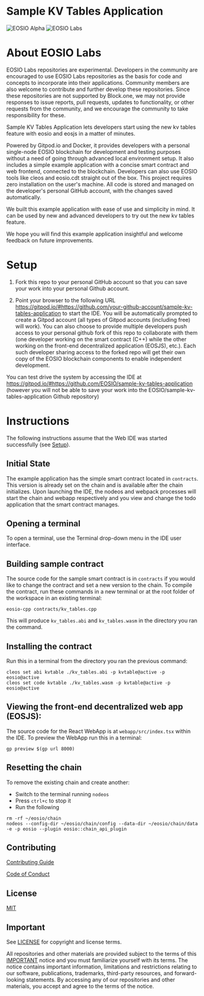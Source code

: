 # Sample KV Tables Application
![EOSIO Alpha](https://img.shields.io/badge/EOSIO-Alpha-blue.svg) ![EOSIO Labs](https://img.shields.io/badge/EOSIO-Labs-5cb3ff.svg)

# About EOSIO Labs

EOSIO Labs repositories are experimental.  Developers in the community are encouraged to use EOSIO Labs repositories as the basis for code and concepts to incorporate into their applications. Community members are also welcome to contribute and further develop these repositories. Since these repositories are not supported by Block.one, we may not provide responses to issue reports, pull requests, updates to functionality, or other requests from the community, and we encourage the community to take responsibility for these.

Sample KV Tables Application lets developers start using the new kv tables feature with eosio and eosjs in a matter of minutes. 

Powered by Gitpod.io and Docker, it provides developers with a personal single-node EOSIO blockchain for development and testing purposes without a need of going through advanced local environment setup. It also includes a simple example application with a concise smart contract and web frontend, connected to the blockchain. Developers can also use EOSIO tools like cleos and eosio.cdt straight out of the box. This project requires zero installation on the user's machine. All code is stored and managed on the developer's personal GitHub account, with the changes saved automatically.

We built this example application with ease of use and simplicity in mind. It can be used by new and advanced developers to try out the new kv tables feature.

We hope you will find this example application insightful and welcome feedback on future improvements.

# Setup

1. Fork this repo to your personal GitHub account so that you can save your work into your personal Github account.

2. Point your browser to the following URL https://gitpod.io/#https://github.com/your-github-account/sample-kv-tables-application to start the IDE. You will be automatically prompted to create a Gitpod account (all types of Gitpod accounts (including free) will work). You can also choose to provide multiple developers push access to your personal github fork of this repo to collaborate with them (one developer working on the smart contract (C++) while the other working on the front-end decentralized application (EOSJS), etc.). Each such developer sharing access to the forked repo will get their own copy of the EOSIO blockchain components to enable independent development.

You can test drive the system by accessing the IDE at https://gitpod.io/#https://github.com/EOSIO/sample-kv-tables-application (however you will not be able to save your work into the EOSIO/sample-kv-tables-application Github repository)

# Instructions

The following instructions assume that the Web IDE was started successfully (see [Setup](#setup)).

## Initial State

The example application has the simple smart contract located in `contracts`.  This version is already set on the chain and is available after the chain initializes.  Upon launching the IDE, the nodeos and webpack processes will start the chain and webapp respectively and you view and change the todo application that the smart contract manages. 

## Opening a terminal

To open a terminal, use the Terminal drop-down menu in the IDE user interface.

## Building sample contract

The source code for the sample smart contract is in `contracts` if you would like to change the contract and set a new version to the chain.  To compile the contract, run these commands in a new terminal or at the root folder of the workspace in an existing terminal:

```
eosio-cpp contracts/kv_tables.cpp
```

This will produce `kv_tables.abi` and `kv_tables.wasm` in the directory you ran the command.

## Installing the contract

Run this in a terminal from the directory you ran the previous command:

```
cleos set abi kvtable ./kv_tables.abi -p kvtable@active -p eosio@active
cleos set code kvtable ./kv_tables.wasm -p kvtable@active -p eosio@active
```

## Viewing the front-end decentralized web app (EOSJS):

The source code for the React WebApp is at `webapp/src/index.tsx` within the IDE. To preview the WebApp run this in a terminal:

```
gp preview $(gp url 8000)
```

## Resetting the chain

To remove the existing chain and create another:

* Switch to the terminal running `nodeos`
* Press `ctrl+c` to stop it
* Run the following

```
rm -rf ~/eosio/chain
nodeos --config-dir ~/eosio/chain/config --data-dir ~/eosio/chain/data -e -p eosio --plugin eosio::chain_api_plugin
```

## Contributing

[Contributing Guide](./CONTRIBUTING.md)

[Code of Conduct](./CONTRIBUTING.md#conduct)

## License

[MIT](./LICENSE)

## Important

See [LICENSE](./LICENSE) for copyright and license terms.

All repositories and other materials are provided subject to the terms of this [IMPORTANT](./IMPORTANT.md) notice and you must familiarize yourself with its terms.  The notice contains important information, limitations and restrictions relating to our software, publications, trademarks, third-party resources, and forward-looking statements.  By accessing any of our repositories and other materials, you accept and agree to the terms of the notice.
